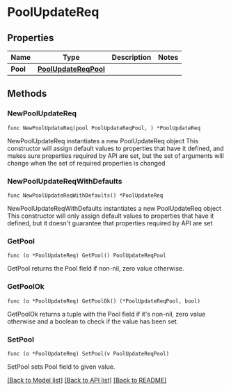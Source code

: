# PoolUpdateReq

## Properties

Name | Type | Description | Notes
------------ | ------------- | ------------- | -------------
**Pool** | [**PoolUpdateReqPool**](PoolUpdateReqPool.md) |  | 

## Methods

### NewPoolUpdateReq

`func NewPoolUpdateReq(pool PoolUpdateReqPool, ) *PoolUpdateReq`

NewPoolUpdateReq instantiates a new PoolUpdateReq object
This constructor will assign default values to properties that have it defined,
and makes sure properties required by API are set, but the set of arguments
will change when the set of required properties is changed

### NewPoolUpdateReqWithDefaults

`func NewPoolUpdateReqWithDefaults() *PoolUpdateReq`

NewPoolUpdateReqWithDefaults instantiates a new PoolUpdateReq object
This constructor will only assign default values to properties that have it defined,
but it doesn't guarantee that properties required by API are set

### GetPool

`func (o *PoolUpdateReq) GetPool() PoolUpdateReqPool`

GetPool returns the Pool field if non-nil, zero value otherwise.

### GetPoolOk

`func (o *PoolUpdateReq) GetPoolOk() (*PoolUpdateReqPool, bool)`

GetPoolOk returns a tuple with the Pool field if it's non-nil, zero value otherwise
and a boolean to check if the value has been set.

### SetPool

`func (o *PoolUpdateReq) SetPool(v PoolUpdateReqPool)`

SetPool sets Pool field to given value.



[[Back to Model list]](../README.md#documentation-for-models) [[Back to API list]](../README.md#documentation-for-api-endpoints) [[Back to README]](../README.md)



